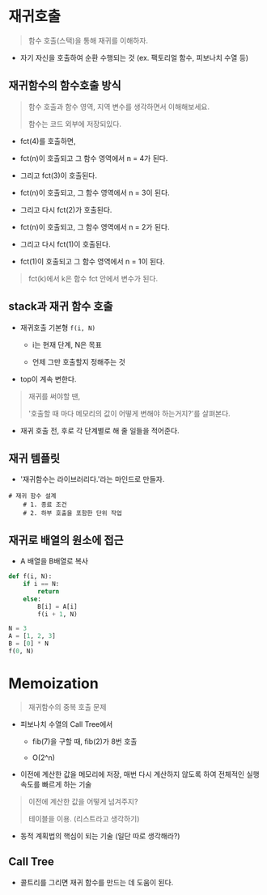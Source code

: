 # 재귀호출

> 함수 호출(스택)을 통해 재귀를 이해하자.

- 자기 자신을 호출하여 순환 수행되는 것 (ex. 팩토리얼 함수, 피보나치 수열 등)

## 재귀함수의 함수호출 방식

> 함수 호출과 함수 영역, 지역 변수를 생각하면서 이해해보세요.
>
> 함수는 코드 외부에 저장되있다.

- fct(4)를 호출하면,

- fct(n)이 호출되고 그 함수 영역에서 n = 4가 된다.

- 그리고 fct(3)이 호출된다.

- fct(n)이 호출되고, 그 함수 영역에서 n = 3이 된다.

- 그리고 다시 fct(2)가 호출된다.

- fct(n)이 호출되고, 그 함수 영역에서 n = 2가 된다.

- 그리고 다시 fct(1)이 호출된다.

- fct(1)이 호출되고 그 함수 영역에서 n = 1이 된다.

> fct(k)에서 k은 함수 fct 안에서 변수가 된다.

## stack과 재귀 함수 호출

- 재귀호출 기본형 `f(i, N)` 

    - i는 현재 단계, N은 목표

    - 언제 그만 호출할지 정해주는 것

- top이 계속 변한다.

> 재귀를 써야할 땐,
>
> '호출할 때 마다 메모리의 값이 어떻게 변해야 하는거지?'를 살펴본다.

- 재귀 호출 전, 후로 각 단계별로 해 줄 일들을 적어준다.

## 재귀 템플릿

- '재귀함수는 라이브러리다.'라는 마인드로 만들자.

```
# 재귀 함수 설계
    # 1. 종료 조건
    # 2. 하부 호출을 포함한 단위 작업
```

## 재귀로 배열의 원소에 접근

- A 배열을 B배열로 복사

```python
def f(i, N):
    if i == N:
        return
    else:
        B[i] = A[i]
        f(i + 1, N)

N = 3
A = [1, 2, 3]
B = [0] * N
f(0, N)
```

# Memoization

> 재귀함수의 중복 호출 문제

- 피보나치 수열의 Call Tree에서

    - fib(7)을 구할 때, fib(2)가 8번 호출

    - O(2^n)

- 이전에 계산한 값을 메모리에 저장, 매번 다시 계산하지 않도록 하여 전체적인 실행속도를 빠르게 하는 기술

> 이전에 계산한 값을 어떻게 넘겨주지? 
>
> 테이블을 이용. (리스트라고 생각하기)

- 동적 계획법의 핵심이 되는 기술 (일단 따로 생각해라?)

## Call Tree

- 콜트리를 그리면 재귀 함수를 만드는 데 도움이 된다.